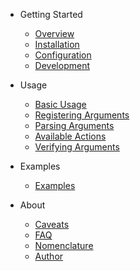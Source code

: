 - Getting Started

  - [Overview](overview.md)
  - [Installation](installation.md)
  - [Configuration](configuration.md)
  - [Development](development.md)

- Usage

  - [Basic Usage](basic_usage.md)
  - [Registering Arguments](registering_arguments.md)
  - [Parsing Arguments](parsing_arguments.md)
  - [Available Actions](available_actions.md)
  - [Verifying Arguments](verifying_arguments.md)

- Examples

  - [Examples](examples.md)

- About
  - [Caveats](caveats.md)
  - [FAQ](faq.md)
  - [Nomenclature](nomenclature.md)
  - [Author](author.md)